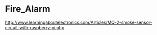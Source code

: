 # Fire_Alarm

http://www.learningaboutelectronics.com/Articles/MQ-2-smoke-sensor-circuit-with-raspberry-pi.php

